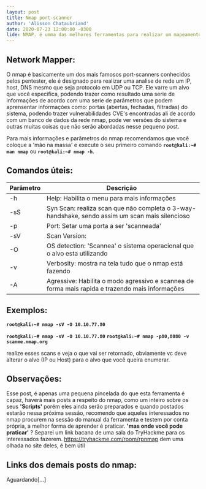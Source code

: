 ```yaml
---
layout: post
title: Nmap port-scanner
author: 'Alisson Chataubriand'
date: 2020-07-23 12:00:00 -0300
lide: NMAP. é umma das melhores ferramentas para realizar um mapeamento de rede, que já vem instalado no kali linux e é essencial para um pentester, pois ele tem diversas funções, e é extremamente confiavel e estável  
---
```


## Network Mapper:

O nmap é basicamente um dos mais famosos port-scanners conhecidos pelos pentester, ele é designado para realizar uma analise de rede um IP, host, DNS mesmo que seja  protocolo em UDP ou TCP. Ele varre um alvo que você especifica, podendo trazer como resultado uma serie de informações de acordo com uma serie de parâmetros que podem aprensentar informações como: portas (abertas, fechadas, filtradas) do sistema, podendo trazer vulnerabilidades CVE's encontradas ali de acordo com um banco de dados da rede nmap, pode ver versões do sistema e outras muitas coisas que não serão abordadas nesse pequeno post.

Para mais informações e parâmetros do nmap recomendamos que você coloque a 'mão na massa' e execute o seu primeiro comando 
**`root@kali:~# man nmap`** ou **`root@kali:~# nmap -h`**.

## Comandos úteis:

<table class="table">
  <thead>
    <tr>
      <th scope="col">Parâmetro</th>
      <th scope="col">Descrição</th>
    </tr>
  </thead>
  <tbody>
    <tr>
      <td>-h</td>
      <td>Help: Habilita o menu para mais informações</td>
    </tr>
    <tr>
      <td>-sS</td>
      <td>Syn Scan:
      realiza scan que não completa o 3-way-handshake, sendo assim um scan mais silencioso </td>
    </tr>
    <tr>
      <td>-p</td>
      <td>Port: Setar uma porta a ser 'scanneada'</td>
    </tr>
    <tr>
      <td>-sV</td>
      <td>Scan Version:</td>
    </tr>    
    <tr>
     <td>-O</td>
     <td>OS detection: 'Scannea'  o sistema operacional que o alvo esta utilizando</td>
    </tr>
    <tr>
     <td>-v</td>
     <td>Verbosity: mostra na tela tudo que o nmap está fazendo</td>
    </tr>
    <tr>
     <td>-A</td>
     <td>Agressive: Habilita o modo agressivo e scannea de forma mais rapida e trazendo mais informações</td>
    </tr>
    
  </tbody>
</table>


## Exemplos:

**`root@kali:~# nmap -sV -O 10.10.77.80`**

**`root@kali:~# nmap -sV -O 10.10.77.80`**
**`root@kali:~# nmap -p80,8080 -v scanme.nmap.org`**

realize esses scans e veja o que vai ser retornado, obviamente vc deve alterar o alvo (IP ou Host) para o alvo que você queira enumerar.




## Observações:

Esse post, é apenas uma pequena pincelada do que esta ferramenta é capaz, haverá mais posts a respeito do nmap, como um inteiro sobre os seus **'Scripts'** porém eles ainda serão preparados e quando postados estarão nessa próxima sessão, recomendo que aqueles interessados no nmap procurem na sessão do manual da ferramenta e testem por conta própria, a melhor forma de aprender é praticar. **'mas onde você pode praticar'** ?
Separei um link bacana de uma sala do TryHackme para os interessados fazerem. https://tryhackme.com/room/rpnmap dem uma olhada no site deles, é bem útil 

## Links dos demais posts do nmap:
Aguardando[...]


